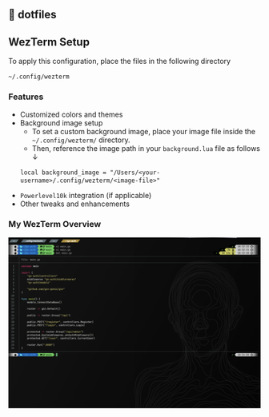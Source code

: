 ## 📂 dotfiles 

## WezTerm Setup
To apply this configuration, place the files in the following directory
```bash:bash
~/.config/wezterm
```

### Features
- Customized colors and themes
- Background image setup
    - To set a custom background image, place your image file inside the `~/.config/wezterm/` directory.
    - Then, reference the image path in your `background.lua` file as follows ↓
    ```
    local background_image = "/Users/<your-username>/.config/wezterm/<image-file>"
    ```
- `Powerlevel10k` integration (if applicable)
- Other tweaks and enhancements

### My WezTerm Overview
![Onerview](img/my-wezterm.png) 
